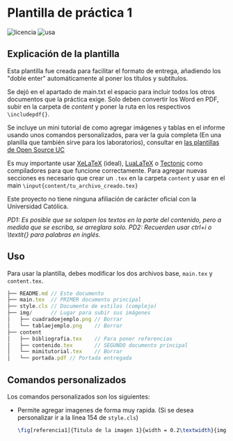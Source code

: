 # Plantilla de práctica 1
![licencia](https://img.shields.io/github/license/diegocostares/latex-templates)
![usa](https://img.shields.io/badge/Utiliza-XeLaTeX-brightgreen)

## Explicación de la plantilla

Esta plantilla fue creada para facilitar el formato de entrega, añadiendo los "doble enter" automáticamente al poner los títulos y subtítulos.

Se dejó en el apartado de main.txt el espacio para incluir todos los otros documentos que la práctica exige. Solo deben convertir los Word en PDF, subir en la carpeta de *content* y poner la ruta en los respectivos `\includepdf{}`.

Se incluye un mini tutorial de como agregar imágenes y tablas en el informe usando unos comandos personalizados, para ver la guía completa (En una planilla que también sirve para los laboratorios), consultar en [las plantillas de Open Source UC](https://github.com/open-source-uc/latex-templates/tree/master/templates/informes-uc)

Es muy importante usar [XeLaTeX](https://tug.org/xetex/) (ideal), [LuaLaTeX](https://luatex.org/) o [Tectonic](https://tectonic-typesetting.github.io/) como compiladores para que funcione correctamente. Para agregar nuevas secciones es necesario que crear un `.tex` en la carpeta `content` y usar en el main `\input{content/tu_archivo_creado.tex}`

Este proyecto no tiene ninguna afiliación de carácter oficial con la Universidad Católica.

_PD1: Es posible que se solapen los textos en la parte del contenido, pero a medida que se escriba, se arreglara solo._
_PD2: Recuerden usar ctrl+i o \textit{} para palabras en inglés._

## Uso

Para usar la plantilla, debes modificar los dos archivos base, `main.tex` y `content.tex`.

```js
├── README.md // Este documento
├── main.tex  // PRIMER documento principal
├── style.cls // Documento de estilos (complejo)
├── img/      // Lugar para subir sus imágenes
│   ├── cuadradoejemplo.png // Borrar
│   └── tablaejemplo.png    // Borrar
├── content
│   ├── bibliografia.tex    // Para poner referencias
│   ├── contenido.tex       // SEGUNDO documento principal
│   └── mimitutorial.tex    // Borrar
│   └── portada.pdf // Portada entregada
```

## Comandos personalizados

Los comandos personalizados son los siguientes:
- Permite agregar imagenes de forma muy rapida. (Si se desea personalizar ir a la linea 154 de `style.cls`)
    ```LaTeX
    \fig[referencia1]{Titulo de la imagen 1}{width = 0.2\textwidth}{img/cuadradoejemplo.png}
    ```
